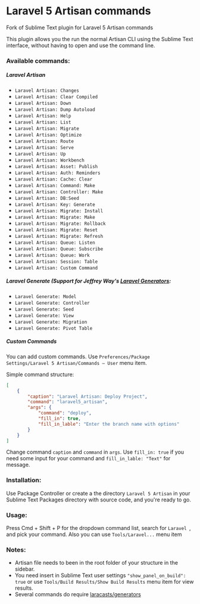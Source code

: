 Laravel 5 Artisan commands
===============

Fork of Sublime Text plugin for Laravel 5 Artisan commands

This plugin allows you the run the normal Artisan CLI using the Sublime Text interface, without having to open and use the command line.

### Available commands:

##### Laravel Artisan
- `Laravel Artisan: Changes`
- `Laravel Artisan: Clear Compiled`
- `Laravel Artisan: Down`
- `Laravel Artisan: Dump Autoload`
- `Laravel Artisan: Help`
- `Laravel Artisan: List`
- `Laravel Artisan: Migrate`
- `Laravel Artisan: Optimize`
- `Laravel Artisan: Route`
- `Laravel Artisan: Serve`
- `Laravel Artisan: Up`
- `Laravel Artisan: Workbench`
- `Laravel Artisan: Asset: Publish`
- `Laravel Artisan: Auth: Reminders`
- `Laravel Artisan: Cache: Clear`
- `Laravel Artisan: Command: Make`
- `Laravel Artisan: Controller: Make`
- `Laravel Artisan: DB:Seed`
- `Laravel Artisan: Key: Generate`
- `Laravel Artisan: Migrate: Install`
- `Laravel Artisan: Migrate: Make`
- `Laravel Artisan: Migrate: Rollback`
- `Laravel Artisan: Migrate: Reset`
- `Laravel Artisan: Migrate: Refresh`
- `Laravel Artisan: Queue: Listen`
- `Laravel Artisan: Queue: Subscribe`
- `Laravel Artisan: Queue: Work`
- `Laravel Artisan: Session: Table`
- `Laravel Artisan: Custom Command`

##### Laravel Generate (Support for Jeffrey Way's [Laravel Generators](https://github.com/laracasts/Laravel-5-Generators-Extended):
- `Laravel Generate: Model`
- `Laravel Generate: Controller`
- `Laravel Generate: Seed`
- `Laravel Generate: View`
- `Laravel Generate: Migration`
- `Laravel Generate: Pivot Table`

##### Custom Commands
You can add custom commands.
Use `Preferences/Package Settings/Laravel 5 Artisan/Commands – User` menu item.

Simple command structure:

```json
[
    {
        "caption": "Laravel Artisan: Deploy Project",
        "command": "laravel5_artisan",
        "args": {
            "command": "deploy",
            "fill_in": true,
            "fill_in_lable": "Enter the branch name with options"
        }
    }
]
```

Change command `caption` and `command` in `args`.
Use `fill_in: true` if you need some input for your command and `fill_in_lable: "Text"` for message.

### Installation:
Use Package Controller or create a the directory `Laravel 5 Artisan` in your Sublime Text Packages directory with source code, and you're ready to go.

### Usage:
Press Cmd + Shift + P for the dropdown command list, search for `Laravel `, and pick your command. Also you can use `Tools/Laravel...` menu item

### Notes:
- Artisan file needs to been in the root folder of your structure in the sidebar.
- You need insert in Sublime Text user settings `"show_panel_on_build": true` or use `Tools/Build Results/Show Build Results` menu item for view results.
- Several commands do require [laracasts/generators](https://github.com/laracasts/Laravel-5-Generators-Extended) 
